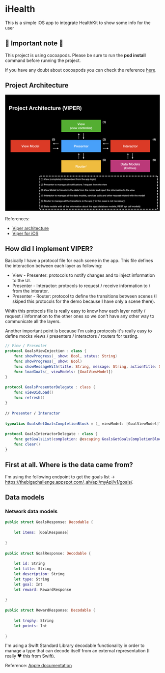 # iHealth

This is a simple iOS app to integrate HealthKit to show some info for the user

## 🚨 Important note 🚨

This project is using cocoapods. Please be sure to run the **pod install** command before running the project.

If you have any doubt about cocoapods you can check the reference [here](https://cocoapods.org).

## Project Architecture 
![alt tag](https://github.com/rcasanovan/iHealth/blob/master/Images/projectArchitecture.jpeg?raw=true)

References:
* [Viper architecture](https://www.objc.io/issues/13-architecture/viper/)
* [Viper for iOS](https://medium.com/@smalam119/viper-design-pattern-for-ios-application-development-7a9703902af6)

## How did I implement VIPER?

Basically I have a protocol file for each scene in the app. This file defines the interaction between each layer as following:

* View - Presenter: protocols to notify changes and to inject information to the UI.
* Presenter - Interactor: protocols to request / receive information to / from the interator.
* Presenter - Router: protocol to define the transitions between scenes (I skiped this protocols for the demo because I have only a scene there).

Whith this protocols file is really easy to know how each layer notify / request / information to the other ones so we don't have any other way to communicate all the layers.

Another important point is because I'm using protocols it's really easy to define mocks views / presenters / interactors / routers for testing.

```swift
// View / Presenter
protocol GoalsViewInjection : class {
    func showProgress(_ show: Bool, status: String)
    func showProgress(_ show: Bool)
    func showMessageWith(title: String, message: String, actionTitle: String)
    func loadGoals(_ viewModels: [GoalViewModel])
}

protocol GoalsPresenterDelegate : class {
    func viewDidLoad()
    func refresh()
}

// Presenter / Interactor

typealias GoalsGetGoalsCompletionBlock = (_ viewModel: [GoalViewModel]?, _ success: Bool, _ error: ResultError?) -> Void

protocol GoalsInteractorDelegate : class {
    func getGoalsList(completion: @escaping GoalsGetGoalsCompletionBlock)
    func clear()
}
```

## First at all. Where is the data came from?

I'm using the following endpoint to get the goals list -> https://thebigachallenge.appspot.com/_ah/api/myApi/v1/goals/.

## Data models

### Network data models

```swift
public struct GoalsResponse: Decodable {
    
    let items: [GoalResponse]
    
}

public struct GoalResponse: Decodable {
    
    let id: String
    let title: String
    let description: String
    let type: String
    let goal: Int
    let reward: RewardResponse
    
}

public struct RewardResponse: Decodable {
    
    let trophy: String
    let points: Int
    
}
```

I'm using a Swift Standard Library decodable functionality in order to manage a type that can decode itself from an external representation (I really ❤ this from Swift).

Reference: [Apple documentation](https://developer.apple.com/documentation/swift/swift_standard_library/encoding_decoding_and_serialization)
